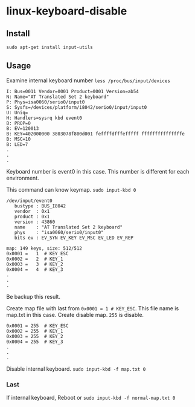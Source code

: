# linux-keyboard-disable

## Install
`sudo apt-get install input-utils`

## Usage
Examine internal keyboard number
`less /proc/bus/input/devices`
```
I: Bus=0011 Vendor=0001 Product=0001 Version=ab54
N: Name="AT Translated Set 2 keyboard"
P: Phys=isa0060/serio0/input0
S: Sysfs=/devices/platform/i8042/serio0/input/input0
U: Uniq=
H: Handlers=sysrq kbd event0 
B: PROP=0
B: EV=120013
B: KEY=402000000 3803078f800d001 feffffdfffefffff fffffffffffffffe
B: MSC=10
B: LED=7
.
.
.
```

Keyboard number is event0 in this case. This number is different for each environment.

This command can know keymap.
`sudo input-kbd 0`
```
/dev/input/event0
   bustype : BUS_I8042
   vendor  : 0x1
   product : 0x1
   version : 43860
   name    : "AT Translated Set 2 keyboard"
   phys    : "isa0060/serio0/input0"
   bits ev : EV_SYN EV_KEY EV_MSC EV_LED EV_REP

map: 149 keys, size: 512/512
0x0001 =   1  # KEY_ESC
0x0002 =   2  # KEY_1
0x0003 =   3  # KEY_2
0x0004 =   4  # KEY_3
.
.
.
```
Be backup this result.

Create map file with last from `0x0001 = 1 # KEY_ESC`. This file name is map.txt in this case.
Create disable map. `255` is disable.
```
0x0001 = 255  # KEY_ESC
0x0002 = 255  # KEY_1
0x0003 = 255  # KEY_2
0x0004 = 255  # KEY_3
.
.
.
```

Disable internal keyboard.
`sudo input-kbd -f map.txt 0`

### Last
If internal keyboard, Reboot or `sudo input-kbd -f normal-map.txt 0`
